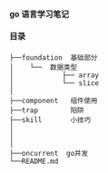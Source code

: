 #### go 语言学习笔记

#### 目录

    ├──foundation  基础部分
    │    └──  数据类型
    │            ├── array     
    │            └── slice
    │ 
    ├──component   组件使用
    ├──trap        陷阱
    ├──skill       小技巧     
    │    
    │    
    │         
    ├──oncurrent  go并发  
    └──README.md




